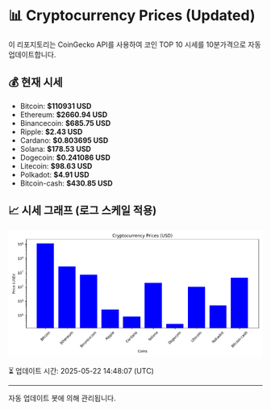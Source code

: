 
# 📊 Cryptocurrency Prices (Updated)

이 리포지토리는 CoinGecko API를 사용하여 코인 TOP 10 시세를 10분가격으로 자동 업데이트합니다.

## 💰 현재 시세
- Bitcoin: **$110931 USD**
- Ethereum: **$2660.94 USD**
- Binancecoin: **$685.75 USD**
- Ripple: **$2.43 USD**
- Cardano: **$0.803695 USD**
- Solana: **$178.53 USD**
- Dogecoin: **$0.241086 USD**
- Litecoin: **$98.63 USD**
- Polkadot: **$4.91 USD**
- Bitcoin-cash: **$430.85 USD**

## 📈 시세 그래프 (로그 스케일 적용)
![Crypto Prices](crypto_prices.png)

⏳ 업데이트 시간: 2025-05-22 14:48:07 (UTC)

---
자동 업데이트 봇에 의해 관리됩니다.

